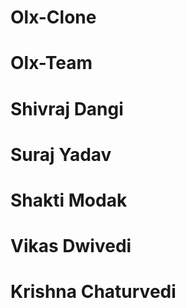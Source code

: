 # Olx-Clone
# Olx-Team
# Shivraj Dangi
# Suraj Yadav
# Shakti Modak
# Vikas Dwivedi
# Krishna Chaturvedi
